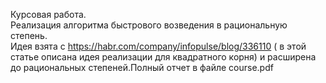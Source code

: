 Курсовая работа.<br />
Реализация алгоритма быстрового возведения в рациональную степень.<br />
Идея взята с https://habr.com/company/infopulse/blog/336110 ( в этой статье описана идея реализации для квадратного корня) и расширена до рациональных степеней.Полный отчет в файле course.pdf
